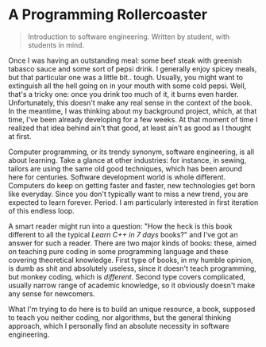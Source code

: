 # A Programming Rollercoaster
>Introduction to software engineering. Written by student, with students in mind.


Once I was having an outstanding meal: some beef steak with greenish tabasco sauce and some sort of pepsi drink. I generally enjoy spicey meals, but that particular one was a little bit.. tough. Usually, you might want to extinguish all the hell going on in your mouth with some cold pepsi. Well, that's a tricky one: once you drink too much of it, it burns even harder. Unfortunately, this doesn't make any real sense in the context of the book. In the meantime, I was thinking about my background project, which, at that time, I've been already developing for a few weeks. At that moment of time I realized that idea behind ain't that good, at least ain't as good as I thought at first.

Computer programming, or its trendy synonym, software engineering, is all about learning. Take a glance at other industries: for instance, in sewing, tailors are using the same old good techniques, which has been around here for centuries. Software development world is whole different. Computers do keep on getting faster and faster, new technologies get born like everyday. Since you don't typically want to miss a new trend, you are expected to learn forever. Period. I am particularly interested in first iteration of this endless loop.

A smart reader might run into a question: "How the heck is this book different to all the typical _Learn C++ in 7 days_ books?" and I've got an answer for such a reader. There are two major kinds of books: these, aimed on teaching pure coding in some programming language and these covering theoretical knowledge. First type of books, in my humble opinion, is dumb as shit and absolutely useless, since it doesn't teach programming, but monkey coding, which is _different_. Second type covers complicated, usually narrow range of academic knowledge, so it obviously doesn't make any sense for newcomers.

What I'm trying to do here is to build an unique resource, a book, supposed to teach you neither coding, nor algorithms, but the general thinking approach, which I personally find an absolute necessity in software engineering.